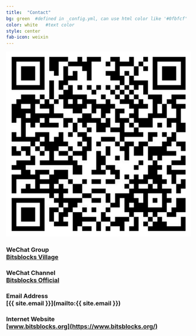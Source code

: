 ```yaml
---
title:  "Contact"
bg: green  #defined in _config.yml, can use html color like '#0fbfcf'
color: white   #text color
style: center
fab-icon: weixin
---
```

![Bits and Blocks Weixin Weixin QR Code](img/weixinqr-1.png)
### WeChat Group<br />[Bitsblocks Village](weixin://dl/chat?{wxid_58vgh8mah3g322})
### WeChat Channel<br />[Bitsblocks Official](weixin://dl/chat?{wxid_58vgh8mah3g322})
### Email Address<br />[{{ site.email }}](mailto:{{ site.email }})
### Internet Website<br />[www.bitsblocks.org](https://www.bitsblocks.org/)
[//]: # (<a href='weixin://dl/chat?{wxid_58vgh8mah3g322}'><img style='padding-bottom: 2em' width='256' src='img/weixinqr-1.png' alt='Bits and Blocks Weixin village QR code' /></a>)
